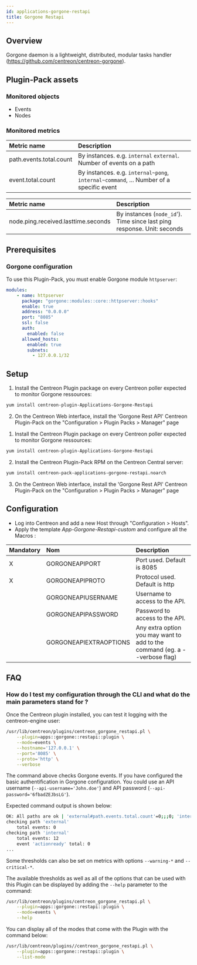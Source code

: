 ```yaml
---
id: applications-gorgone-restapi
title: Gorgone Restapi
---
```


## Overview

Gorgone daemon is a lightweight, distributed, modular tasks handler (https://github.com/centreon/centreon-gorgone).

## Plugin-Pack assets

### Monitored objects

* Events
* Nodes

### Monitored metrics

<!--DOCUSAURUS_CODE_TABS-->

<!--Events-->

| Metric name             | Description                                                                            |
| :---------------------- | :------------------------------------------------------------------------------------- |
| path.events.total.count | By instances. e.g. `internal` `external`. Number of events on a path                   |
| event.total.count       | By instances. e.g. `internal~pong`, `internal~command`, ... Number of a specific event |

<!--Nodes-->

| Metric name                         | Description                                                             |
| :---------------------------------- | :-----------------------------------------------------------------------|
| node.ping.received.lasttime.seconds | By instances (`node_id`'). Time since last ping response. Unit: seconds |

<!--END_DOCUSAURUS_CODE_TABS-->

## Prerequisites

### Gorgone configuration

To use this Plugin-Pack, you must enable Gorgone module `httpserver`:

```yaml
modules:
    - name: httpserver
      package: "gorgone::modules::core::httpserver::hooks"
      enable: true
      address: "0.0.0.0"
      port: "8085"
      ssl: false
      auth:
        enabled: false
      allowed_hosts:
        enabled: true
        subnets:
          - 127.0.0.1/32

```

## Setup

<!--DOCUSAURUS_CODE_TABS-->

<!--Online IMP Licence & IT-100 Editions-->

1. Install the Centreon Plugin package on every Centreon poller expected to monitor Gorgone ressources:

```bash
yum install centreon-plugin-Applications-Gorgone-Restapi
```

2. On the Centreon Web interface, install the 'Gorgone Rest API' Centreon Plugin-Pack on the "Configuration > Plugin Packs > Manager" page

<!--Offline IMP License-->

1. Install the Centreon Plugin package on every Centreon poller expected to monitor Gorgone ressources:

```bash
yum install centreon-plugin-Applications-Gorgone-Restapi
```

2. Install the Centreon Plugin-Pack RPM on the Centreon Central server:

```bash
yum install centreon-pack-applications-gorgone-restapi.noarch
```

3. On the Centreon Web interface, install the 'Gorgone Rest API' Centreon Plugin-Pack on the "Configuration > Plugin Packs > Manager" page

<!--END_DOCUSAURUS_CODE_TABS-->

## Configuration

* Log into Centreon and add a new Host through "Configuration > Hosts".
* Apply the template *App-Gorgone-Restapi-custom* and configure all the Macros :


| Mandatory   | Nom                    | Description                                                                |
| :---------- | :--------------------- | :------------------------------------------------------------------------- |
| X           | GORGONEAPIPORT         | Port used. Default is 8085                                                 |
| X           | GORGONEAPIPROTO        | Protocol used. Default is http                                             |
|             | GORGONEAPIUSERNAME     | Username to access to the API.                                             |
|             | GORGONEAPIPASSWORD     | Password to access to the API.                                             |
|             | GORGONEAPIEXTRAOPTIONS | Any extra option you may want to add to the command (eg. a --verbose flag) |

## FAQ

### How do I test my configuration through the CLI and what do the main parameters stand for ?

Once the Centreon plugin installed, you can test it logging with the centreon-engine user:

```bash
/usr/lib/centreon/plugins/centreon_gorgone_restapi.pl \
    --plugin=apps::gorgone::restapi::plugin \
    --mode=events \
    --hostname='127.0.0.1' \
    --port='8085' \
    --proto='http' \
    --verbose
```

The command above checks Gorgone events.
If you have configured the basic authentification in Gorgone configuration. You could use an API username (`--api-username='John.doe'`) and API password (`--api-password='6fbadZEJbsLG'`).

Expected command output is shown below:

```bash
OK: All paths are ok | 'external#path.events.total.count'=0;;;0; 'internal#path.events.total.count'=12;;;0; 'internal~actionready#event.total.count'=0;;;0; 'internal~bcastlogger#event.total.count'=0;;;0; 'internal~centreonnodesready#event.total.count'=0;;;0; 'internal~command#event.total.count'=0;;;0; 'internal~constatus#event.total.count'=1;;;0; 'internal~dbcleanerready#event.total.count'=0;;;0; 'internal~enginecommand#event.total.count'=0;;;0; 'internal~engineready#event.total.count'=0;;;0; 'internal~httpserverready#event.total.count'=0;;;0; 'internal~information#event.total.count'=1;;;0; 'internal~judgeready#event.total.count'=0;;;0; 'internal~legacycmdready#event.total.count'=0;;;0; 'internal~pipelineready#event.total.count'=0;;;0; 'internal~pong#event.total.count'=6;;;0; 'internal~proxyready#event.total.count'=0;;;0; 'internal~putlog#event.total.count'=0;;;0; 'internal~registernodes#event.total.count'=0;;;0; 'internal~setcoreid#event.total.count'=0;;;0; 'internal~setlogs#event.total.count'=4;;;0; 'internal~unregisternodes#event.total.count'=0;;;0;
checking path 'external'
    total events: 0
checking path 'internal'
    total events: 12
    event 'actionready' total: 0
...
```

Some thresholds can also be set on metrics with options `--warning-*` and `--critical-*`.

The available thresholds as well as all of the options that can be used with this Plugin can be displayed by adding the `--help` parameter to the command:

```bash
/usr/lib/centreon/plugins/centreon_gorgone_restapi.pl \
    --plugin=apps::gorgone::restapi::plugin \
    --mode=events \
    --help
```
You can display all of the modes that come with the Plugin with the command below:


```bash
/usr/lib/centreon/plugins//centreon_gorgone_restapi.pl \
    --plugin=apps::gorgone::restapi::plugin \
    --list-mode
```

